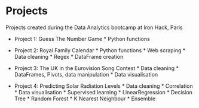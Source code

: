 # Projects
Projects created during the Data Analytics bootcamp at Iron Hack, Paris

* Project 1: Guess The Number Game
            * Python functions
            
* Project 2: Royal Family Calendar
            * Python functions
            * Web scraping
            * Data cleaning
            * Regex
            * DataFrame creation
            
* Project 3: The UK in the Eurovision Song Contest
            * Data cleaning
            * DataFrames, Pivots, data manipulation
            * Data visualisation
            
* Project 4: Predicting Solar Radiation Levels
            * Data cleaning
            * Correlation
            * Data visualisation
            * Supervised learning
              * LinearRegression
              * Decision Tree
              * Random Forest
              * K Nearest Neighbour
              * Ensemble
